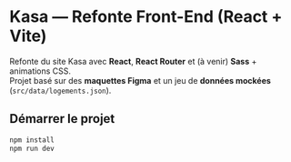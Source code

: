 # Kasa — Refonte Front-End (React + Vite)

Refonte du site Kasa avec **React**, **React Router** et (à venir) **Sass** + animations CSS.  
Projet basé sur des **maquettes Figma** et un jeu de **données mockées** (`src/data/logements.json`).

## Démarrer le projet

```bash
npm install
npm run dev
```